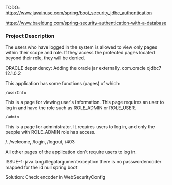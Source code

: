 TODO:
https://www.javainuse.com/spring/boot_security_jdbc_authentication

https://www.baeldung.com/spring-security-authentication-with-a-database

### Project Description ###
The users who have logged in the system is allowed to view only pages within their scope and role. 
If they access the protected pages located beyond their role, they will be denied. 

ORACLE dependency: Adding the oracle jar externally.
<dependency>
		<groupId>com.oracle</groupId>
		<artifactId>ojdbc7</artifactId>
		<version>12.1.0.2</version>
</dependency>


This application has some functions (pages) of which:

    /userInfo

This is a page for viewing user's information. This page requires an user to log in and have the role such as ROLE_ADMIN or ROLE_USER.

    /admin

This is a page for administrator. It requires users to log in, and only the people with ROLE_ADMIN role has access.

   /. /welcome, /login, /logout, /403

All other pages of the application don't require users to log in.

ISSUE-1:
java.lang.illegalargumentexception there is no passwordencoder mapped for the id null spring boot

Solution: Check encoder in WebSecurityConfig

		
		
		
		